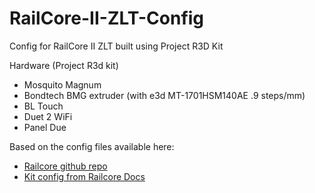 # RailCore-II-ZLT-Config
Config for RailCore II ZLT built using Project R3D Kit

Hardware (Project R3d kit)
- Mosquito Magnum
- Bondtech BMG extruder (with e3d MT-1701HSM140AE .9 steps/mm)
- BL Touch
- Duet 2 WiFi
- Panel Due

Based on the config files available here:
- [Railcore github repo](https://github.com/railcore/configs)
- [Kit config from Railcore Docs](https://www.dropbox.com/sh/og8bolggmqlfrsv/AAAbZ0enHyIRuYoy7knaQSbEa?dl=0)
